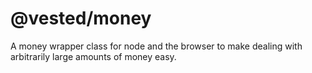 # @vested/money

A money wrapper class for node and the browser to make dealing with arbitrarily large amounts of money easy.

